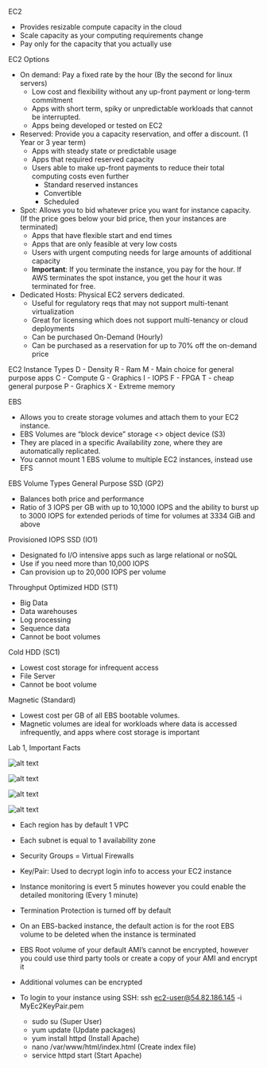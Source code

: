 EC2
- Provides resizable compute capacity in the cloud
- Scale capacity as your computing requirements change
- Pay only for the capacity that you actually use

EC2 Options
- On demand: Pay a fixed rate by the hour (By the second for linux servers)
	- Low cost and flexibility without any up-front payment or long-term commitment
	- Apps with short term, spiky or unpredictable workloads that cannot be interrupted.
	- Apps being developed or tested on EC2
- Reserved: Provide you a capacity reservation, and offer a discount. (1 Year or 3 year term)
	- Apps with steady state or predictable usage
	- Apps that required reserved capacity
	- Users able to make up-front payments to reduce their total computing costs even further
		- Standard reserved instances
		- Convertible
		- Scheduled
- Spot: Allows you to bid whatever price you want for instance capacity. (If the price goes below your bid price, then your instances are terminated)
	- Apps that have flexible start and end times
	- Apps that are only feasible at very low costs
	- Users with urgent computing needs for large amounts of additional capacity
	- **Important**: If you terminate the instance, you pay for the hour. If AWS terminates the spot instance, you get the hour it was terminated for free.
- Dedicated Hosts: Physical EC2 servers dedicated.
	- Useful for regulatory reqs that may not support multi-tenant virtualization
	- Great for licensing which does not support multi-tenancy or cloud deployments
	- Can be purchased On-Demand (Hourly)
	- Can be purchased as a reservation for up to 70% off the on-demand price

EC2 Instance Types
D - Density
R - Ram
M - Main choice for general purpose apps
C - Compute
G - Graphics
I - IOPS
F - FPGA
T - cheap general purpose
P - Graphics
X - Extreme memory

EBS
- Allows you to create storage volumes and attach them to your EC2 instance.
- EBS Volumes are “block device” storage <> object device (S3)
- They are placed in a specific Availability zone, where they are automatically replicated.
- You cannot mount 1 EBS volume to multiple EC2 instances, instead use EFS

EBS Volume Types
General Purpose SSD (GP2)
- Balances both price and performance
- Ratio of 3 IOPS per GB with up to 10,1000 IOPS and the ability to burst up to 3000 IOPS for extended periods of time for volumes at 3334 GiB and above

Provisioned IOPS SSD (IO1)
- Designated fo I/O intensive apps such as large relational or noSQL
- Use if you need more than 10,000 IOPS
- Can provision up to 20,000 IOPS per volume

Throughput Optimized HDD (ST1)
- Big Data
- Data warehouses
- Log processing 
- Sequence data
- Cannot be boot volumes

Cold HDD (SC1)
- Lowest cost storage for infrequent access
- File Server
- Cannot be boot volume

Magnetic (Standard)
- Lowest cost per GB of all EBS bootable volumes.
- Magnetic volumes are ideal for workloads where data is accessed infrequently, and apps where cost storage is important

Lab 1, Important Facts

![alt text](https://raw.githubusercontent.com/gorillalogic-aws/AWS_Certified_Developer_Notes/master/2018%20-%20Group%203/imgs/EC2-Step3.png)

![alt text](https://github.com/gorillalogic-aws/AWS_Certified_Developer_Notes/blob/master/2018%20-%20Group%203/imgs/EC2-Step4.png?raw=true)

![alt text](https://github.com/gorillalogic-aws/AWS_Certified_Developer_Notes/blob/master/2018%20-%20Group%203/imgs/EC2-Step5.png?raw=true)

![alt text](https://github.com/gorillalogic-aws/AWS_Certified_Developer_Notes/blob/master/2018%20-%20Group%203/imgs/EC2-Step6.png?raw=true)

- Each region has by default 1 VPC
- Each subnet is equal to 1 availability zone
- Security Groups = Virtual Firewalls
- Key/Pair: Used to decrypt login info to access your EC2 instance
- Instance monitoring is evert 5 minutes however you could enable the detailed monitoring (Every 1 minute)
- Termination Protection is turned off by default
- On an EBS-backed instance, the default action is for the root EBS volume to be deleted when the instance is terminated
- EBS Root volume of your default AMI’s cannot be encrypted, however you could use third party tools or create a copy of your AMI and encrypt it
- Additional volumes can be encrypted

- To login to your instance using SSH: ssh ec2-user@54.82.186.145 -i MyEc2KeyPair.pem

	- sudo su (Super User)
	- yum update (Update packages)
	- yum install httpd (Install Apache)
	- nano /var/www/html/index.html (Create index file)
	- service httpd start (Start Apache)
